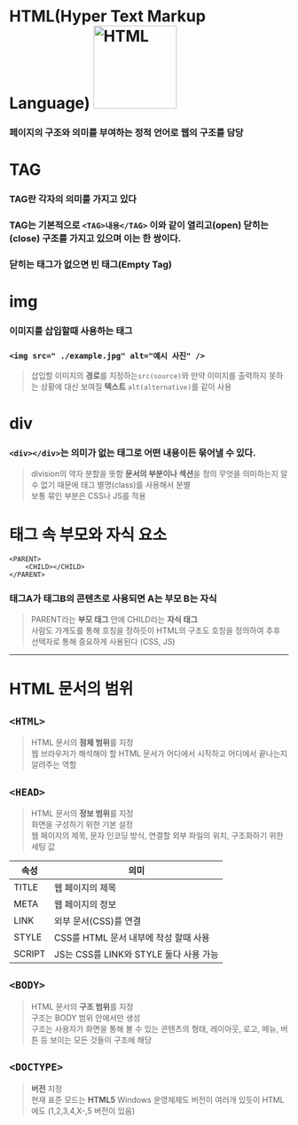 # HTML(Hyper Text Markup Language) <img width="150" height="150" alt="HTML" src="https://user-images.githubusercontent.com/77039437/103877315-39758480-5118-11eb-9e55-047e06458314.png">  
### 페이지의 구조와 의미를 부여하는 정적 언어로 웹의 구조를 담당


# TAG  

### TAG란 각자의 의미를 가지고 있다  
### TAG는 기본적으로 `<TAG>내용</TAG>` 이와 같이 열리고(open) 닫히는(close) 구조를 가지고 있으며 이는 한 쌍이다. 
### 닫히는 태그가 없으면 빈 태그(Empty Tag)

# img
### 이미지를 삽입할때 사용하는 태그

### `<img src=" ./example.jpg" alt="예시 사진" />`
>삽입할 이미지의 **경로**를 지정하는`src(source)`와 만약 이미지를 출력하지 못하는 상황에 대신 보여질 **텍스트** `alt(alternative)`를 같이 사용

# div
### `<div></div>`는 의미가 없는 태그로 어떤 내용이든 묶어낼 수 있다.
>division의 약자 분할을 뜻함 **문서의 부분이나 섹션**을 정의
무엇을 의미하는지 알 수 없기 때문에 태그 별명(class)를 사용해서 분별  
보통 묶인 부분은 CSS나 JS를 적용  

# 태그 속 부모와 자식 요소
    <PARENT>
        <CHILD></CHILD>
    </PARENT>
### 태그A가 태그B의 콘텐츠로 사용되면 A는 부모 B는 자식
>PARENT라는 **부모 태그** 안에 CHILD라는 **자식 태그**  
사람도 가계도를 통해 호칭을 정하듯이 HTML의 구조도 호칭을 정의하여 추후 선택자로 통해 중요하게 사용된다 (CSS, JS)

---
# HTML 문서의 범위
## `<HTML>`
 >HTML 문서의 **점체 범위**를 지정   
 웹 브라우저가 해석해야 할 HTML 문서가 어디에서 시작하고 어디에서 끝나는지 알려주는 역할

 ## `<HEAD>`
 >HTML 문서의 **정보 범위**를 지정    
>화면을 구성하기 위한 기본 설정  
>웹 페이지의 제목, 문자 인코딩 방식, 연결할 외부 파일의 위치, 구조화하기 위한 세팅 값         

속성 | 의미
------------ | ------------- 
TITLE | 웹 페이지의 제목
META |  웹 페이지의 정보
LINK | 외부 문서(CSS)를 연결 
STYLE | CSS를 HTML 문서 내부에 작성 할때 사용
SCRIPT | JS는 CSS를 LINK와 STYLE 둘다 사용 가능
## `<BODY>`
>HTML 문서의 **구조 범위**를 지정   
구조는 BODY 범위 안에서만 생성     
구조는 사용자가 화면을 통해 볼 수 있는 콘텐츠의 형태, 레이아웃, 로고, 메뉴, 버튼 등 보이는 모든 것들이 구조에 해당    

## `<DOCTYPE>`
>**버전** 지정  
현재 표준 모드는 **HTML5**
Windows 운영체제도 버전이 여러개 있듯이 HTML에도 (1,2,3,4,X-,5 버전이 있음)  

